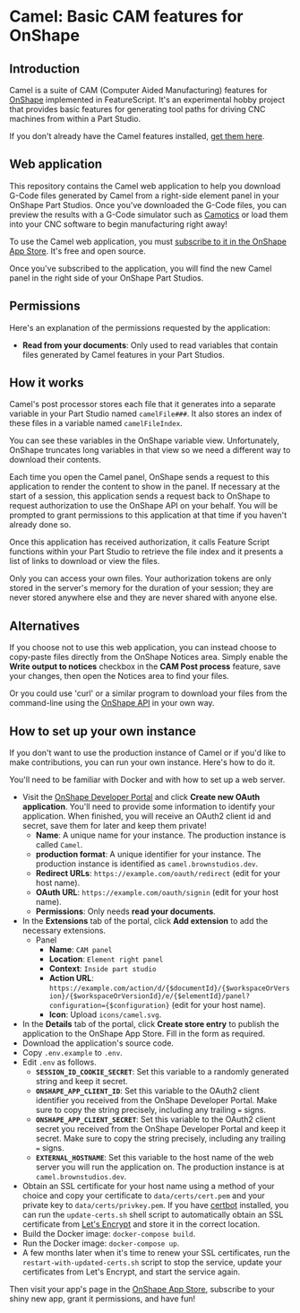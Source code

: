 # Camel: Basic CAM features for OnShape

## Introduction

Camel is a suite of CAM (Computer Aided Manufacturing) features for [OnShape](https://www.onshape.com/)
implemented in FeatureScript. It's an experimental hobby project that provides basic features for
generating tool paths for driving CNC machines from within a Part Studio.

If you don't already have the Camel features installed, [get them here](https://cad.onshape.com/documents/5892b0a436ab36124fe4db4b/w/782c826b12b074a8c7249ebb/e/2ed99a22b7f3f226e33a8245).

## Web application

This repository contains the Camel web application to help you download G-Code files generated by
Camel from a right-side element panel in your OnShape Part Studios. Once you've downloaded the
G-Code files, you can preview the results with a G-Code simulator such as [Camotics](https://camotics.org/)
or load them into your CNC software to begin manufacturing right away!

To use the Camel web application, you must [subscribe to it in the OnShape App Store](https://appstore.onshape.com/apps/CAM/I4R3GCXD4XN6MBLZ3LHPI5VGCVARDSCVUGE5QHY=/description). It's free and open source.

Once you've subscribed to the application, you will find the new Camel panel in the right side of
your OnShape Part Studios.

## Permissions

Here's an explanation of the permissions requested by the application:

* **Read from your documents**: Only used to read variables that contain files generated by Camel features in your Part Studios.

## How it works

Camel's post processor stores each file that it generates into a separate variable in your
Part Studio named `camelFile###`. It also stores an index of these files in a variable named
`camelFileIndex`.

You can see these variables in the OnShape variable view. Unfortunately, OnShape truncates long
variables in that view so we need a different way to download their contents.

Each time you open the Camel panel, OnShape sends a request to this application to render the
content to show in the panel. If necessary at the start of a session, this application
sends a request back to OnShape to request authorization to use the OnShape API on your
behalf. You will be prompted to grant permissions to this application at that time if you
haven't already done so.

Once this application has received authorization, it calls Feature Script functions
within your Part Studio to retrieve the file index and it presents a list of links to
download or view the files.

Only you can access your own files. Your authorization tokens are only stored in the server's
memory for the duration of your session; they are never stored anywhere else and they are
never shared with anyone else.

## Alternatives

If you choose not to use this web application, you can instead choose to copy-paste files directly
from the OnShape Notices area. Simply enable the **Write output to notices** checkbox in the
**CAM Post process** feature, save your changes, then open the Notices area to find your files.

Or you could use 'curl' or a similar program to download your files from the command-line
using the [OnShape API](https://cad.onshape.com/glassworks/explorer/#/PartStudio/evalFeatureScript)
in your own way.

## How to set up your own instance

If you don't want to use the production instance of Camel or if you'd like to make contributions,
you can run your own instance. Here's how to do it.

You'll need to be familiar with Docker and with how to set up a web server.

* Visit the [OnShape Developer Portal](https://dev-portal.onshape.com/) and click **Create new OAuth application**. You'll need to provide some information to identify your application. When finished, you will receive an OAuth2 client id and secret, save them for later and keep them private!
  * **Name**: A unique name for your instance. The production instance is called `Camel`.
  * **production format**: A unique identifier for your instance. The production instance is identified as `camel.brownstudios.dev`.
  * **Redirect URLs**: `https://example.com/oauth/redirect` (edit for your host name).
  * **OAuth URL**: `https://example.com/oauth/signin` (edit for your host name).
  * **Permissions**: Only needs **read your documents**.
* In the **Extensions** tab of the portal, click **Add extension** to add the necessary extensions.
  * Panel
    * **Name**: `CAM panel`
    * **Location**: `Element right panel`
    * **Context**: `Inside part studio`
    * **Action URL**: `https://example.com/action/d/{$documentId}/{$workspaceOrVersion}/{$workspaceOrVersionId}/e/{$elementId}/panel?configuration={$configuration}` (edit for your host name).
    * **Icon**: Upload `icons/camel.svg`.
* In the **Details** tab of the portal, click **Create store entry** to publish the application to the OnShape App Store.  Fill in the form as required.
* Download the application's source code.
* Copy `.env.example` to `.env`.
* Edit `.env` as follows.
  * **`SESSION_ID_COOKIE_SECRET`**: Set this variable to a randomly generated string and keep it secret.
  * **`ONSHAPE_APP_CLIENT_ID`**: Set this variable to the OAuth2 client identifier you received from the OnShape Developer Portal. Make sure to copy the string precisely, including any trailing `=` signs.
  * **`ONSHAPE_APP_CLIENT_SECRET`**: Set this variable to the OAuth2 client secret you received from the OnShape Developer Portal and keep it secret. Make sure to copy the string precisely, including any trailing `=` signs.
  * **`EXTERNAL_HOSTNAME`**: Set this variable to the host name of the web server you will run the application on. The production instance is at `camel.brownstudios.dev`.
* Obtain an SSL certificate for your host name using a method of your choice and copy your certificate to `data/certs/cert.pem` and your private key to `data/certs/privkey.pem`. If you have [certbot](https://certbot.eff.org/) installed, you can run the `update-certs.sh` shell script to automatically obtain an SSL certificate from [Let's Encrypt](https://letsencrypt.org/) and store it in the correct location.
* Build the Docker image: `docker-compose build`.
* Run the Docker image: `docker-compose up`.
* A few months later when it's time to renew your SSL certificates, run the `restart-with-updated-certs.sh` script to stop the service, update your certificates from Let's Encrypt, and start the service again.

Then visit your app's page in the [OnShape App Store](https://appstore.onshape.com/), subscribe to your
shiny new app, grant it permissions, and have fun!

